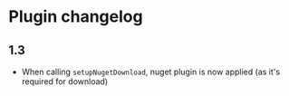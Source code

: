 Plugin changelog
====================

1.3
-------
* When calling `setupNugetDownload`, nuget plugin is now applied (as it's required for download)

